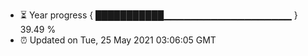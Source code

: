 - ⏳ Year progress { ███████████▁▁▁▁▁▁▁▁▁▁▁▁▁▁▁▁▁▁▁ } 39.49 %
- ⏰ Updated on Tue, 25 May 2021 03:06:05 GMT

